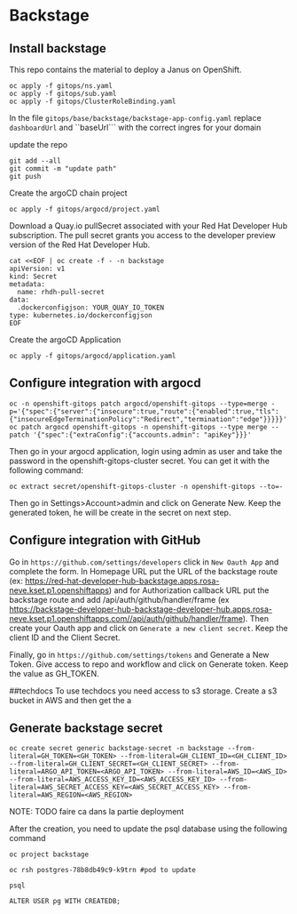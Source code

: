 # Backstage

## Install backstage

This repo contains the material to deploy a Janus on OpenShift.

```shell
oc apply -f gitops/ns.yaml
oc apply -f gitops/sub.yaml
oc apply -f gitops/ClusterRoleBinding.yaml 
```

In the file ```gitops/base/backstage/backstage-app-config.yaml``` replace ```dashboardUrl``` and ``baseUrl``` with the correct ingres for your domain

update the repo

```shell
git add --all
git commit -m "update path"
git push
```

Create the argoCD chain project

```shell
oc apply -f gitops/argocd/project.yaml
```

Download a Quay.io pullSecret associated with your Red Hat Developer Hub subscription. The pull secret grants you access to the developer preview version of the Red Hat Developer Hub.
```
cat <<EOF | oc create -f - -n backstage
apiVersion: v1
kind: Secret
metadata:
  name: rhdh-pull-secret
data:
  .dockerconfigjson: YOUR_QUAY_IO_TOKEN
type: kubernetes.io/dockerconfigjson
EOF
```

Create the argoCD Application

```shell
oc apply -f gitops/argocd/application.yaml
```

## Configure integration with argocd

```shell
oc -n openshift-gitops patch argocd/openshift-gitops --type=merge -p='{"spec":{"server":{"insecure":true,"route":{"enabled":true,"tls":{"insecureEdgeTerminationPolicy":"Redirect","termination":"edge"}}}}}'
oc patch argocd openshift-gitops -n openshift-gitops --type merge --patch '{"spec":{"extraConfig":{"accounts.admin": "apiKey"}}}'
```

Then go in your argocd application, login using admin as user and take the password in the openshift-gitops-cluster secret. You can get it with the following command:

```shell
oc extract secret/openshift-gitops-cluster -n openshift-gitops --to=-
``` 

Then go in Settings>Account>admin and click on Generate New. Keep the generated token, he will be create in the secret on next step.


## Configure integration with GitHub

Go in ```https://github.com/settings/developers``` click in ```New Oauth App``` and complete the form. In Homepage URL put the URL of the backstage route (ex: https://red-hat-developer-hub-backstage.apps.rosa-neve.kset.p1.openshiftapps) and for Authorization callback URL put the backstage route and add /api/auth/github/handler/frame (ex https://backstage-developer-hub-backstage-developer-hub.apps.rosa-neve.kset.p1.openshiftapps.com//api/auth/github/handler/frame). Then create your Oauth app and click on ```Generate a new client secret```. Keep the client ID and the Client Secret.   

Finally, go in ```https://github.com/settings/tokens``` and Generate a New Token. Give access to repo and workflow and click on Generate token. Keep the value as GH_TOKEN.

##techdocs
To use techdocs you need access to s3 storage. Create a s3 bucket in AWS and then get the a

## Generate backstage secret 


```
oc create secret generic backstage-secret -n backstage --from-literal=GH_TOKEN=<GH_TOKEN> --from-literal=GH_CLIENT_ID=<GH_CLIENT_ID> --from-literal=GH_CLIENT_SECRET=<GH_CLIENT_SECRET> --from-literal=ARGO_API_TOKEN=<ARGO_API_TOKEN> --from-literal=AWS_ID=<AWS_ID> --from-literal=AWS_ACCESS_KEY_ID=<AWS_ACCESS_KEY_ID> --from-literal=AWS_SECRET_ACCESS_KEY=<AWS_SECRET_ACCESS_KEY> --from-literal=AWS_REGION=<AWS_REGION>
```

NOTE: TODO faire ca dans la partie deployment

After the creation, you need to update the psql database using the following command

```shell
oc project backstage

oc rsh postgres-78b8db49c9-k9trn #pod to update

psql

ALTER USER pg WITH CREATEDB;
```
